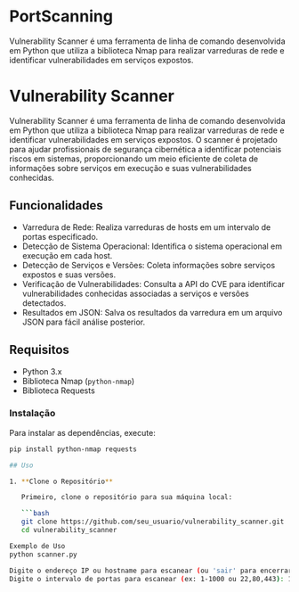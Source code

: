 # PortScanning
Vulnerability Scanner é uma ferramenta de linha de comando desenvolvida em Python que utiliza a biblioteca Nmap para realizar varreduras de rede e identificar vulnerabilidades em serviços expostos.

# Vulnerability Scanner

Vulnerability Scanner é uma ferramenta de linha de comando desenvolvida em Python que utiliza a biblioteca Nmap para realizar varreduras de rede e identificar vulnerabilidades em serviços expostos. O scanner é projetado para ajudar profissionais de segurança cibernética a identificar potenciais riscos em sistemas, proporcionando um meio eficiente de coleta de informações sobre serviços em execução e suas vulnerabilidades conhecidas.

## Funcionalidades

- Varredura de Rede: Realiza varreduras de hosts em um intervalo de portas especificado.
- Detecção de Sistema Operacional: Identifica o sistema operacional em execução em cada host.
- Detecção de Serviços e Versões: Coleta informações sobre serviços expostos e suas versões.
- Verificação de Vulnerabilidades: Consulta a API do CVE para identificar vulnerabilidades conhecidas associadas a serviços e versões detectados.
- Resultados em JSON: Salva os resultados da varredura em um arquivo JSON para fácil análise posterior.

## Requisitos

- Python 3.x
- Biblioteca Nmap (`python-nmap`)
- Biblioteca Requests

### Instalação

Para instalar as dependências, execute:

```bash
pip install python-nmap requests

## Uso

1. **Clone o Repositório**

   Primeiro, clone o repositório para sua máquina local:

   ```bash
   git clone https://github.com/seu_usuario/vulnerability_scanner.git
   cd vulnerability_scanner

Exemplo de Uso
python scanner.py

Digite o endereço IP ou hostname para escanear (ou 'sair' para encerrar): 192.168.1.1
Digite o intervalo de portas para escanear (ex: 1-1000 ou 22,80,443): 1-1000
